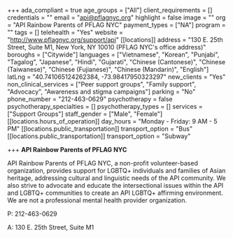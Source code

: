 +++
ada_compliant = true
age_groups = ["All"]
client_requirements = []
credentials = ""
email = "api@pflagnyc.org"
highlight = false
image = ""
org = "API Rainbow Parents of PFLAG NYC"
payment_types = ["NA"]
program = ""
tags = []
telehealth = "Yes"
website = "http://www.pflagnyc.org/support/api"
[[locations]]
address = "130 E. 25th Street, Suite M1, New York, NY 10010 (PFLAG NYC's office address)"
boroughs = ["Citywide"]
languages = ["Vietnamese", "Korean", "Punjabi", "Tagalog", "Japanese", "Hindi", "Gujarati", "Chinese (Cantonese)", "Chinese (Taiwanese)", "Chinese (Fujianese)", "Chinese (Mandarin)", "English"]
latLng = "40.741065124262384, -73.98417950323297"
new_clients = "Yes"
non_clinical_services = ["Peer support groups", "Family support", "Advocacy", "Awareness and stigma campaigns"]
parking = "No"
phone_number = "212-463-0629"
psychotherapy = false
psychotherapy_specialties = []
psychotherapy_types = []
services = ["Support Groups"]
staff_gender = ["Male", "Female"]
[[locations.hours_of_operation]]
day_hours = "Monday - Friday: 9 AM - 5 PM"
[[locations.public_transportation]]
transport_option = "Bus"
[[locations.public_transportation]]
transport_option = "Subway"

+++
**API Rainbow Parents of PFLAG NYC**

API Rainbow Parents of PFLAG NYC, a non-profit volunteer-based organization, provides support for LGBTQ+ individuals and families of Asian heritage, addressing cultural and linguistic needs of the API community. We also strive to advocate and educate the intersectional issues within the API and LGBTQ+ communities to create an API LGBTQ+ affirming environment. We are not a professional mental health provider organization.

P: 212-463-0629

A: 130 E. 25th Street, Suite M1